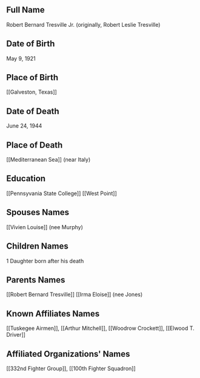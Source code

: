 ## Full Name
Robert Bernard Tresville Jr. (originally, Robert Leslie Tresville)

## Date of Birth
May 9, 1921

## Place of Birth
[[Galveston, Texas]]

## Date of Death
June 24, 1944

## Place of Death
[[Mediterranean Sea]] (near Italy)

## Education
[[Pennsyvania State College]]
[[West Point]]

## Spouses Names
[[Vivien Louise]] (nee Murphy)

## Children Names
1 Daughter born after his death

## Parents Names
[[Robert Bernard Tresville]]
[[Irma Eloise]] (nee Jones)

## Known Affiliates Names
[[Tuskegee Airmen]], [[Arthur Mitchell]], [[Woodrow Crockett]], [[Elwood T. Driver]]

## Affiliated Organizations' Names
[[332nd Fighter Group]], [[100th Fighter Squadron]]

